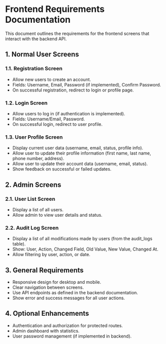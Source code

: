 # Frontend Requirements Documentation

This document outlines the requirements for the frontend screens that interact with the backend API.

## 1. Normal User Screens

### 1.1. Registration Screen
- Allow new users to create an account.
- Fields: Username, Email, Password (if implemented), Confirm Password.
- On successful registration, redirect to login or profile page.

### 1.2. Login Screen
- Allow users to log in (if authentication is implemented).
- Fields: Username/Email, Password.
- On successful login, redirect to user profile.

### 1.3. User Profile Screen
- Display current user data (username, email, status, profile info).
- Allow user to update their profile information (first name, last name, phone number, address).
- Allow user to update their account data (username, email, status).
- Show feedback on successful or failed updates.

## 2. Admin Screens

### 2.1. User List Screen
- Display a list of all users.
- Allow admin to view user details and status.

### 2.2. Audit Log Screen
- Display a list of all modifications made by users (from the audit_logs table).
- Show: User, Action, Changed Field, Old Value, New Value, Changed At.
- Allow filtering by user, action, or date.

## 3. General Requirements
- Responsive design for desktop and mobile.
- Clear navigation between screens.
- Use API endpoints as defined in the backend documentation.
- Show error and success messages for all user actions.


## 4. Optional Enhancements
- Authentication and authorization for protected routes.
- Admin dashboard with statistics.
- User password management (if implemented in backend).
